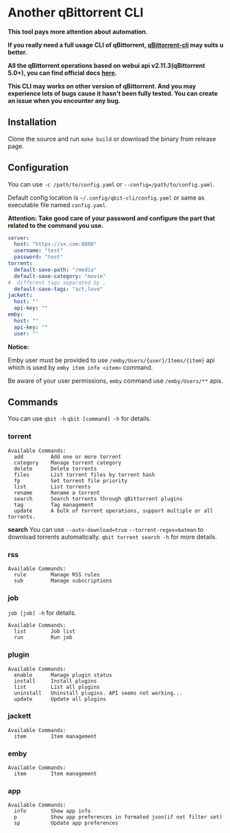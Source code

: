 # Another qBittorrent CLI

**This tool pays more attention about automation.**

**If you really need a full usage CLI of qBittorrent, 
[qBittorrent-cli](https://github.com/ludviglundgren/qbittorrent-cli) may suits u better.**

**All the qBittorrent operations based on webui api v2.11.3(qBittorrent 5.0+), 
you can find official docs [here](https://github.com/qbittorrent/qBittorrent/wiki/WebUI-API-(qBittorrent-5.0)).**

**This CLI may works on other version of qBittorrent.
And you may experience lots of bugs cause it hasn't been fully tested.
You can create an issue when you encounter any bug.**

## Installation

Clone the source and run `make build` or download the binary from release page.

## Configuration

You can use `-c /path/to/config.yaml` or `--config=/path/to/config.yaml`.

Default config location is `~/.config/qbit-cli/config.yaml` or same as executable file named `config.yaml`.

**Attention:
Take good care of your password and configure the part that related to the command you use.**
```yaml
server:
  host: "https://xx.com:8080"
  username: "test"
  password: "test"
torrent:
  default-save-path: "/media"
  default-save-category: "movie"
#  different tags separated by ,
  default-save-tags: "act,love"
jackett:
  host: ""
  api-key: ""
emby:
  host: ""
  api-key: ""
  user: ""
```

**Notice:**

Emby user must be provided to use `/emby/Users/{user}/Items/{item}` api 
which is used by `emby item info <item>` command.

Be aware of your user permissions, `emby` command use `/emby/Users/**` apis.

## Commands

You can use `qbit -h` `qbit [command] -h` for details.

### torrent
```
Available Commands:
  add         Add one or more torrent
  category    Manage torrent category
  delete      Delete torrents
  files       List torrent files by torrent hash
  fp          Set torrent file priority
  list        List torrents
  rename      Rename a torrent
  search      Search torrents through qBittorrent plugins
  tag         Tag management
  update      A bulk of torrent operations, support multiple or all torrents.
```

**search**
You can use `--auto-download=true` `--torrent-regex=batman` to download torrents automatically.
`qbit torrent search -h` for more details.

### rss

```
Available Commands:
  rule        Manage RSS rules
  sub         Manage subscriptions
```

### job

`job [job] -h` for details.

```
Available Commands:
  list        Job list
  run         Run job
```

### plugin

```
Available Commands:
  enable      Manage plugin status
  install     Install plugins
  list        List all plugins
  uninstall   Uninstall plugins. API seems not working...
  update      Update all plugins
```

### jackett

```
Available Commands:
  item        Item management
```

### emby

```
Available Commands:
  item        Item management
```

### app
```
Available Commands:
  info        Show app info
  p           Show app preferences in formated json(if not filter set)
  sp          Update app preferences
```